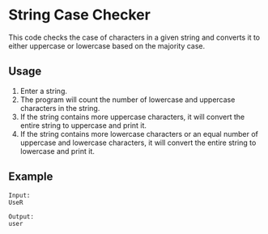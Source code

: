 # String Case Checker

This code checks the case of characters in a given string and converts it to either uppercase or lowercase based on the majority case.

## Usage

1. Enter a string.
2. The program will count the number of lowercase and uppercase characters in the string.
3. If the string contains more uppercase characters, it will convert the entire string to uppercase and print it.
4. If the string contains more lowercase characters or an equal number of uppercase and lowercase characters, it will convert the entire string to lowercase and print it.

## Example
```
Input:
UseR
```
```
Output:
user
```

